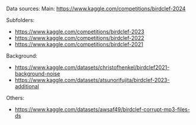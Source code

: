 Data sources:
Main: https://www.kaggle.com/competitions/birdclef-2024

Subfolders:
- https://www.kaggle.com/competitions/birdclef-2023
- https://www.kaggle.com/competitions/birdclef-2022
- https://www.kaggle.com/competitions/birdclef-2021

Background:
- https://www.kaggle.com/datasets/christofhenkel/birdclef2021-background-noise
- https://www.kaggle.com/datasets/atsunorifujita/birdclef-2023-additional

Others:
- https://www.kaggle.com/datasets/awsaf49/birdclef-corrupt-mp3-files-ds
